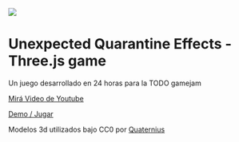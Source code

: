 ![](https://img.youtube.com/vi/J3BL6SMwHIg/maxresdefault.jpg)
# Unexpected Quarantine Effects - Three.js game
Un juego desarrollado en 24 horas para la TODO gamejam

[Mirá Video de Youtube](https://www.youtube.com/watch?v=J3BL6SMwHIg)

[Demo / Jugar](https://dahngeek.itch.io/unexpected-quarantine-effects)

Modelos 3d utilizados bajo CC0 por [Quaternius](https://www.patreon.com/quaternius/posts?filters[tag]=Free%20Assets)
